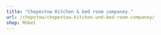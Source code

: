 ```yaml
---
title: "Chepestow Kitchen & bed room companey."
url: /chepstow/chepestow-kitchen-und-bed-room-companey/
shop: Möbel
---
```

